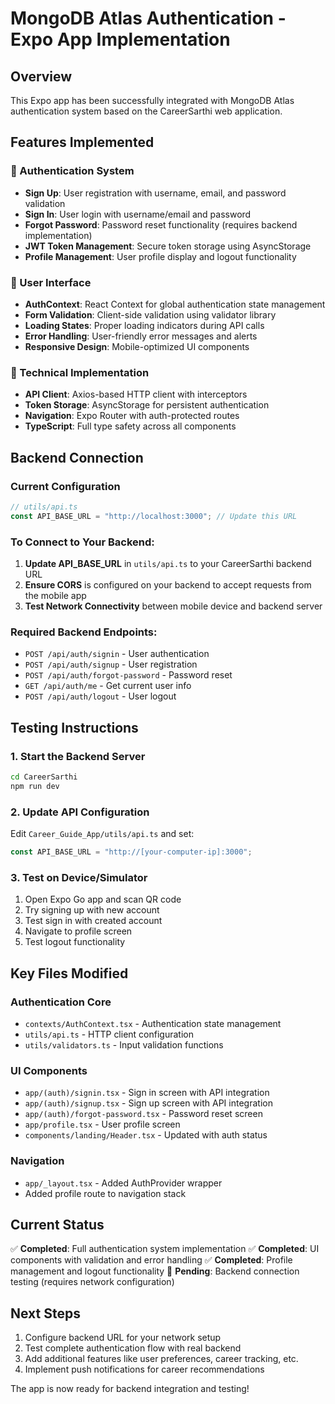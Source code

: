 # MongoDB Atlas Authentication - Expo App Implementation

## Overview

This Expo app has been successfully integrated with MongoDB Atlas authentication system based on the CareerSarthi web application.

## Features Implemented

### 🔐 Authentication System

- **Sign Up**: User registration with username, email, and password validation
- **Sign In**: User login with username/email and password
- **Forgot Password**: Password reset functionality (requires backend implementation)
- **JWT Token Management**: Secure token storage using AsyncStorage
- **Profile Management**: User profile display and logout functionality

### 📱 User Interface

- **AuthContext**: React Context for global authentication state management
- **Form Validation**: Client-side validation using validator library
- **Loading States**: Proper loading indicators during API calls
- **Error Handling**: User-friendly error messages and alerts
- **Responsive Design**: Mobile-optimized UI components

### 🔧 Technical Implementation

- **API Client**: Axios-based HTTP client with interceptors
- **Token Storage**: AsyncStorage for persistent authentication
- **Navigation**: Expo Router with auth-protected routes
- **TypeScript**: Full type safety across all components

## Backend Connection

### Current Configuration

```typescript
// utils/api.ts
const API_BASE_URL = "http://localhost:3000"; // Update this URL
```

### To Connect to Your Backend:

1. **Update API_BASE_URL** in `utils/api.ts` to your CareerSarthi backend URL
2. **Ensure CORS** is configured on your backend to accept requests from the mobile app
3. **Test Network Connectivity** between mobile device and backend server

### Required Backend Endpoints:

- `POST /api/auth/signin` - User authentication
- `POST /api/auth/signup` - User registration
- `POST /api/auth/forgot-password` - Password reset
- `GET /api/auth/me` - Get current user info
- `POST /api/auth/logout` - User logout

## Testing Instructions

### 1. Start the Backend Server

```bash
cd CareerSarthi
npm run dev
```

### 2. Update API Configuration

Edit `Career_Guide_App/utils/api.ts` and set:

```typescript
const API_BASE_URL = "http://[your-computer-ip]:3000";
```

### 3. Test on Device/Simulator

1. Open Expo Go app and scan QR code
2. Try signing up with new account
3. Test sign in with created account
4. Navigate to profile screen
5. Test logout functionality

## Key Files Modified

### Authentication Core

- `contexts/AuthContext.tsx` - Authentication state management
- `utils/api.ts` - HTTP client configuration
- `utils/validators.ts` - Input validation functions

### UI Components

- `app/(auth)/signin.tsx` - Sign in screen with API integration
- `app/(auth)/signup.tsx` - Sign up screen with API integration
- `app/(auth)/forgot-password.tsx` - Password reset screen
- `app/profile.tsx` - User profile screen
- `components/landing/Header.tsx` - Updated with auth status

### Navigation

- `app/_layout.tsx` - Added AuthProvider wrapper
- Added profile route to navigation stack

## Current Status

✅ **Completed**: Full authentication system implementation
✅ **Completed**: UI components with validation and error handling
✅ **Completed**: Profile management and logout functionality
🔧 **Pending**: Backend connection testing (requires network configuration)

## Next Steps

1. Configure backend URL for your network setup
2. Test complete authentication flow with real backend
3. Add additional features like user preferences, career tracking, etc.
4. Implement push notifications for career recommendations

The app is now ready for backend integration and testing!
